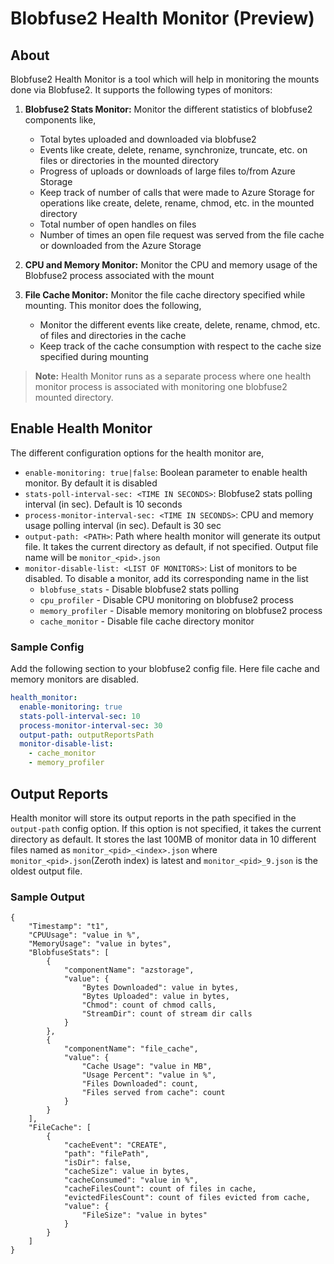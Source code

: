 # Blobfuse2 Health Monitor (Preview)

## About

Blobfuse2 Health Monitor is a tool which will help in monitoring the mounts done via Blobfuse2. It supports the following types of monitors:

1. **Blobfuse2 Stats Monitor:** Monitor the different statistics of blobfuse2 components like,
    - Total bytes uploaded and downloaded via blobfuse2
    - Events like create, delete, rename, synchronize, truncate, etc. on files or directories in the mounted directory
    - Progress of uploads or downloads of large files to/from Azure Storage
    - Keep track of number of calls that were made to Azure Storage for operations like create, delete, rename, chmod, etc. in the mounted directory
    - Total number of open handles on files
    - Number of times an open file request was served from the file cache or downloaded from the Azure Storage  

2. **CPU and Memory Monitor:** Monitor the CPU and memory usage of the Blobfuse2 process associated with the mount

3. **File Cache Monitor:** Monitor the file cache directory specified while mounting. This monitor does the following,
    - Monitor the different events like create, delete, rename, chmod, etc. of files and directories in the cache
    - Keep track of the cache consumption with respect to the cache size specified during mounting

> **Note:** Health Monitor runs as a separate process where one health monitor process is associated with monitoring one blobfuse2 mounted directory.

## Enable Health Monitor

The different configuration options for the health monitor are,
- `enable-monitoring: true|false`: Boolean parameter to enable health monitor. By default it is disabled
- `stats-poll-interval-sec: <TIME IN SECONDS>`: Blobfuse2 stats polling interval (in sec). Default is 10 seconds
- `process-monitor-interval-sec: <TIME IN SECONDS>`: CPU and memory usage polling interval (in sec). Default is 30 sec
- `output-path: <PATH>`: Path where health monitor will generate its output file. It takes the current directory as default, if not specified. Output file name will be `monitor_<pid>.json`
- `monitor-disable-list: <LIST OF MONITORS>`: List of monitors to be disabled. To disable a monitor, add its corresponding name in the list
    - `blobfuse_stats` - Disable blobfuse2 stats polling
    - `cpu_profiler` - Disable CPU monitoring on blobfuse2 process
    - `memory_profiler` - Disable memory monitoring on blobfuse2 process
    - `cache_monitor` - Disable file cache directory monitor

### Sample Config

Add the following section to your blobfuse2 config file. Here file cache and memory monitors are disabled.
```yaml
health_monitor:
  enable-monitoring: true
  stats-poll-interval-sec: 10
  process-monitor-interval-sec: 30
  output-path: outputReportsPath
  monitor-disable-list:
    - cache_monitor
    - memory_profiler
```

## Output Reports

Health monitor will store its output reports in the path specified in the `output-path` config option. If this option is not specified, it takes the current directory as default. It stores the last 100MB of monitor data in 10 different files named as `monitor_<pid>_<index>.json` where `monitor_<pid>.json`(Zeroth index) is latest and `monitor_<pid>_9.json` is the oldest output file.

### Sample Output

```
{
    "Timestamp": "t1",
    "CPUUsage": "value in %",
    "MemoryUsage": "value in bytes",
    "BlobfuseStats": [
        {
            "componentName": "azstorage",
            "value": {
                "Bytes Downloaded": value in bytes,
                "Bytes Uploaded": value in bytes,
                "Chmod": count of chmod calls,
                "StreamDir": count of stream dir calls
            }
        },
        {
            "componentName": "file_cache",
            "value": {
                "Cache Usage": "value in MB",
                "Usage Percent": "value in %",
                "Files Downloaded": count,
                "Files served from cache": count
            }
        }
    ],
    "FileCache": [
        {
            "cacheEvent": "CREATE",
            "path": "filePath",
            "isDir": false,
            "cacheSize": value in bytes,
            "cacheConsumed": "value in %",
            "cacheFilesCount": count of files in cache,
            "evictedFilesCount": count of files evicted from cache,
            "value": {
                "FileSize": "value in bytes"
            }
        }
    ]
}
```



